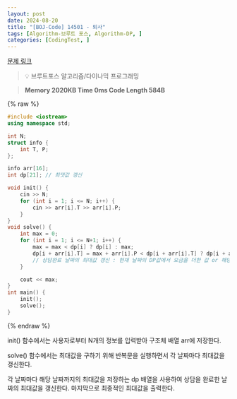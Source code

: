 ```yaml
---
layout: post
date: 2024-08-20
title: "[BOJ-Code] 14501 - 퇴사"
tags: [Algorithm-브루트 포스, Algorithm-DP, ]
categories: [CodingTest, ]
---
```


[문제 링크](https://www.acmicpc.net/problem/14501)


> 💡 브루트포스 알고리즘/다이나믹 프로그래밍


> **Memory   2020KB                                   Time   0ms                                Code Length   584B**



{% raw %}
```c++
#include <iostream>
using namespace std;

int N;
struct info {
	int T, P;
};

info arr[16];
int dp[21]; // 최댓값 갱신

void init() {
	cin >> N;
	for (int i = 1; i <= N; i++) {
		cin >> arr[i].T >> arr[i].P;
	}
}
void solve() {
	int max = 0;
	for (int i = 1; i <= N+1; i++) {
		max = max < dp[i] ? dp[i] : max;
		dp[i + arr[i].T] = max + arr[i].P < dp[i + arr[i].T] ? dp[i + arr[i].T] : max + arr[i].P;
		// 상담완료 날짜의 최대값 갱신 : 현재 날짜의 DP값에서 요금을 더한 값 or 해당 날짜의 dp값
	}

	cout << max;
}
int main() {
	init();
	solve();
}
```
{% endraw %}



init() 함수에서는 사용자로부터 N개의 정보를 입력받아 구조체 배열 arr에 저장한다.


 solve() 함수에서는 최대값을 구하기 위해 반복문을 실행하면서 각 날짜마다 최대값을 갱신한다. 


각 날짜마다 해당 날짜까지의 최대값을 저장하는 dp 배열을 사용하여 상담을 완료한 날짜의 최대값을 갱신한다. 마지막으로 최종적인 최대값을 출력한다.

